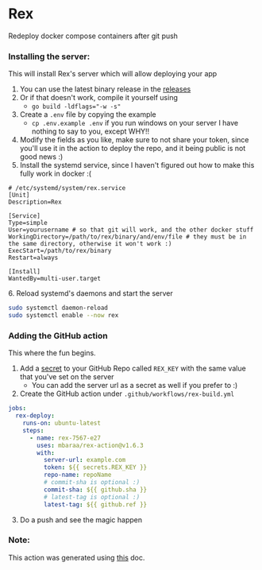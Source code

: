 # Rex

Redeploy docker compose containers after git push

### Installing the server:

This will install Rex's server which will allow deploying your app

1.  You can use the latest binary release in the [releases](https://github.com/mbaraa/rex/releases)
2.  Or if that doesn't work, compile it yourself using
    - `go build -ldflags="-w -s"`
3.  Create a `.env` file by copying the example
    - `cp .env.example .env` if you run windows on your server I have nothing to say to you, except WHY!!
4.  Modify the fields as you like, make sure to not share your token, since you'll use it in the action to deploy the repo, and it being public is not good news :)
5.  Install the systemd service, since I haven't figured out how to make this fully work in docker :(

<!---->

    # /etc/systemd/system/rex.service
    [Unit]
    Description=Rex

    [Service]
    Type=simple
    User=yourusername # so that git will work, and the other docker stuff
    WorkingDirectory=/path/to/rex/binary/and/env/file # they must be in the same directory, otherwise it won't work :)
    ExecStart=/path/to/rex/binary
    Restart=always

    [Install]
    WantedBy=multi-user.target

6\. Reload systemd's daemons and start the server

```bash
sudo systemctl daemon-reload
sudo systemctl enable --now rex
```

### Adding the GitHub action

This where the fun begins.

1.  Add a [secret](https://docs.github.com/en/actions/security-guides/encrypted-secrets) to your GitHub Repo called `REX_KEY` with the same value that you've set on the server
    - You can add the server url as a secret as well if you prefer to :)
2.  Create the GitHub action under `.github/workflows/rex-build.yml`

```yaml
jobs:
  rex-deploy:
    runs-on: ubuntu-latest
    steps:
      - name: rex-7567-e27
        uses: mbaraa/rex-action@v1.6.3
        with:
          server-url: example.com
          token: ${{ secrets.REX_KEY }}
          repo-name: repoName
          # commit-sha is optional :)
          commit-sha: ${{ github.sha }}
          # latest-tag is optional :)
          latest-tag: ${{ github.ref }}
```

3.  Do a push and see the magic happen

### Note:

This action was generated using [this](https://docs.github.com/en/actions/creating-actions/creating-a-javascript-action) doc.
